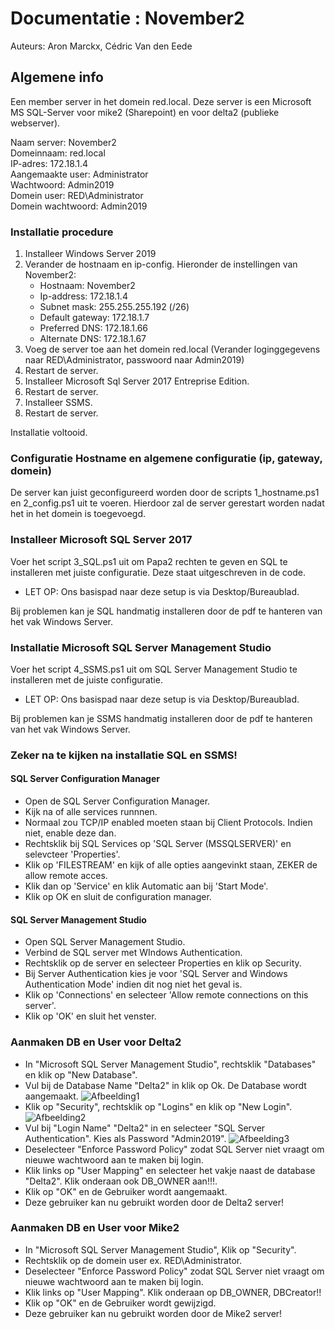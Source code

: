 # Documentatie : November2

Auteurs: Aron Marckx, Cédric Van den Eede

## Algemene info

Een member server in het domein red.local. Deze server is een Microsoft MS SQL-Server
voor mike2 (Sharepoint) en voor delta2 (publieke webserver).

Naam server: November2 <br>
Domeinnaam: red.local <br>
IP-adres: 172.18.1.4 <br>
Aangemaakte user: Administrator <br>
Wachtwoord: Admin2019 <br>
Domein user: RED\Administrator <br>
Domein wachtwoord: Admin2019 <br>

### Installatie procedure

1. Installeer Windows Server 2019
2. Verander de hostnaam en ip-config.
   Hieronder de instellingen van November2:
   - Hostnaam: November2
   - Ip-address: 172.18.1.4
   - Subnet mask: 255.255.255.192 (/26)
   - Default gateway: 172.18.1.7
   - Preferred DNS: 172.18.1.66
   - Alternate DNS: 172.18.1.67
3. Voeg de server toe aan het domein red.local (Verander loginggegevens naar RED\Administrator, passwoord naar Admin2019)
4. Restart de server.
5. Installeer Microsoft Sql Server 2017 Entreprise Edition.
6. Restart de server.
7. Installeer SSMS.
8. Restart de server.

Installatie voltooid.

### Configuratie Hostname en algemene configuratie (ip, gateway, domein)

De server kan juist geconfigureerd worden door de scripts 1_hostname.ps1 en 2_config.ps1 uit te voeren.
Hierdoor zal de server gerestart worden nadat het in het domein is toegevoegd.


### Installeer Microsoft SQL Server 2017

Voer het script 3_SQL.ps1 uit om Papa2 rechten te geven en SQL te installeren met juiste configuratie. Deze staat uitgeschreven in de code.
* LET OP: Ons basispad naar deze setup is via Desktop/Bureaublad.

Bij problemen kan je SQL handmatig installeren door de pdf te hanteren van het vak Windows Server.

### Installatie Microsoft SQL Server Management Studio

Voer het script 4_SSMS.ps1 uit om SQL Server Management Studio te installeren met de juiste configuratie.
* LET OP: Ons basispad naar deze setup is via Desktop/Bureaublad.

Bij problemen kan je SSMS handmatig installeren door de pdf te hanteren van het vak Windows Server.


### Zeker na te kijken na installatie SQL en SSMS!

#### SQL Server Configuration Manager
- Open de SQL Server Configuration Manager.
- Kijk na of alle services runnnen.
- Normaal zou TCP/IP enabled moeten staan bij Client Protocols. Indien niet, enable deze dan.
- Rechtsklik bij SQL Services op 'SQL Server (MSSQLSERVER)' en selevcteer 'Properties'.
- Klik op 'FILESTREAM' en kijk of alle opties aangevinkt staan, ZEKER de allow remote acces.
- Klik dan op 'Service' en klik Automatic aan bij 'Start Mode'.
- Klik op OK en sluit de configuration manager.

#### SQL Server Management Studio
- Open SQL Server Management Studio.
- Verbind de SQL server met WIndows Authentication.
- Rechtsklik op de server en selecteer Properties en klik op Security.
- Bij Server Authentication kies je voor 'SQL Server and Windows Authentication Mode' indien dit nog niet het geval is.
- Klik op 'Connections' en selecteer 'Allow remote connections on this server'.
- Klik op 'OK' en sluit het venster.


### Aanmaken DB en User voor Delta2
- In "Microsoft SQL Server Management Studio", rechtsklik "Databases" en klik op "New Database".
- Vul bij de Database Name "Delta2" in klik op Ok. De Database wordt aangemaakt.
![Afbeelding1](https://github.com/HoGentTIN/p3ops-1920-red/blob/November2/Servers/November2/images/1.png)
- Klik op "Security", rechtsklik op "Logins" en klik op "New Login".
![Afbeelding2](https://github.com/HoGentTIN/p3ops-1920-red/blob/November2/Servers/November2/images/2.png)
- Vul bij "Login Name" "Delta2" in en selecteer "SQL Server Authentication". Kies als Password "Admin2019".
![Afbeelding3](https://github.com/HoGentTIN/p3ops-1920-red/blob/November2/Servers/November2/images/3.png)
- Deselecteer "Enforce Password Policy" zodat SQL Server niet vraagt om nieuwe wachtwoord aan te maken bij login.
- Klik links op "User Mapping" en selecteer het vakje naast de database "Delta2". Klik onderaan ook DB_OWNER aan!!!.
- Klik op "OK" en de Gebruiker wordt aangemaakt.
- Deze gebruiker kan nu gebruikt worden door de Delta2 server!

### Aanmaken DB en User voor Mike2
- In "Microsoft SQL Server Management Studio", Klik op "Security".
- Rechtsklik op de domein user ex. RED\Administrator.
- Deselecteer "Enforce Password Policy" zodat SQL Server niet vraagt om nieuwe wachtwoord aan te maken bij login.
- Klik links op "User Mapping". Klik onderaan op DB_OWNER, DBCreator!!
- Klik op "OK" en de Gebruiker wordt gewijzigd.
- Deze gebruiker kan nu gebruikt worden door de Mike2 server!

